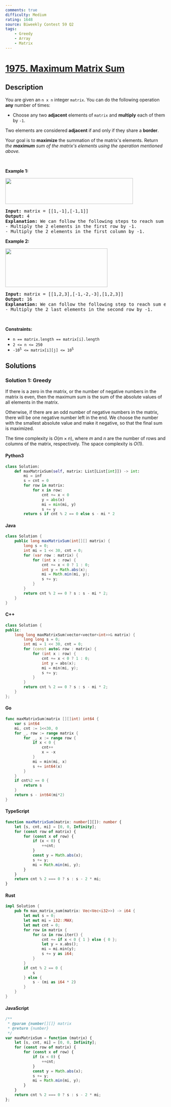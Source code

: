 ```yaml
---
comments: true
difficulty: Medium
rating: 1648
source: Biweekly Contest 59 Q2
tags:
    - Greedy
    - Array
    - Matrix
---
```


<!-- problem:start -->

# [1975. Maximum Matrix Sum](https://leetcode.com/problems/maximum-matrix-sum)

## Description

<!-- description:start -->

<p>You are given an <code>n x n</code> integer <code>matrix</code>. You can do the following operation <strong>any</strong> number of times:</p>

<ul>
	<li>Choose any two <strong>adjacent</strong> elements of <code>matrix</code> and <strong>multiply</strong> each of them by <code>-1</code>.</li>
</ul>

<p>Two elements are considered <strong>adjacent</strong> if and only if they share a <strong>border</strong>.</p>

<p>Your goal is to <strong>maximize</strong> the summation of the matrix&#39;s elements. Return <em>the <strong>maximum</strong> sum of the matrix&#39;s elements using the operation mentioned above.</em></p>

<p>&nbsp;</p>
<p><strong class="example">Example 1:</strong></p>
<img alt="" src="https://fastly.jsdelivr.net/gh/doocs/leetcode@main/solution/1900-1999/1975.Maximum%20Matrix%20Sum/images/pc79-q2ex1.png" style="width: 401px; height: 81px;" />
<pre>
<strong>Input:</strong> matrix = [[1,-1],[-1,1]]
<strong>Output:</strong> 4
<b>Explanation:</b> We can follow the following steps to reach sum equals 4:
- Multiply the 2 elements in the first row by -1.
- Multiply the 2 elements in the first column by -1.
</pre>

<p><strong class="example">Example 2:</strong></p>
<img alt="" src="https://fastly.jsdelivr.net/gh/doocs/leetcode@main/solution/1900-1999/1975.Maximum%20Matrix%20Sum/images/pc79-q2ex2.png" style="width: 321px; height: 121px;" />
<pre>
<strong>Input:</strong> matrix = [[1,2,3],[-1,-2,-3],[1,2,3]]
<strong>Output:</strong> 16
<b>Explanation:</b> We can follow the following step to reach sum equals 16:
- Multiply the 2 last elements in the second row by -1.
</pre>

<p>&nbsp;</p>
<p><strong>Constraints:</strong></p>

<ul>
	<li><code>n == matrix.length == matrix[i].length</code></li>
	<li><code>2 &lt;= n &lt;= 250</code></li>
	<li><code>-10<sup>5</sup> &lt;= matrix[i][j] &lt;= 10<sup>5</sup></code></li>
</ul>

<!-- description:end -->

## Solutions

<!-- solution:start -->

### Solution 1: Greedy

If there is a zero in the matrix, or the number of negative numbers in the matrix is even, then the maximum sum is the sum of the absolute values of all elements in the matrix.

Otherwise, if there are an odd number of negative numbers in the matrix, there will be one negative number left in the end. We choose the number with the smallest absolute value and make it negative, so that the final sum is maximized.

The time complexity is $O(m \times n)$, where $m$ and $n$ are the number of rows and columns of the matrix, respectively. The space complexity is $O(1)$.

<!-- tabs:start -->

#### Python3

```python
class Solution:
    def maxMatrixSum(self, matrix: List[List[int]]) -> int:
        mi = inf
        s = cnt = 0
        for row in matrix:
            for x in row:
                cnt += x < 0
                y = abs(x)
                mi = min(mi, y)
                s += y
        return s if cnt % 2 == 0 else s - mi * 2
```

#### Java

```java
class Solution {
    public long maxMatrixSum(int[][] matrix) {
        long s = 0;
        int mi = 1 << 30, cnt = 0;
        for (var row : matrix) {
            for (int x : row) {
                cnt += x < 0 ? 1 : 0;
                int y = Math.abs(x);
                mi = Math.min(mi, y);
                s += y;
            }
        }
        return cnt % 2 == 0 ? s : s - mi * 2;
    }
}
```

#### C++

```cpp
class Solution {
public:
    long long maxMatrixSum(vector<vector<int>>& matrix) {
        long long s = 0;
        int mi = 1 << 30, cnt = 0;
        for (const auto& row : matrix) {
            for (int x : row) {
                cnt += x < 0 ? 1 : 0;
                int y = abs(x);
                mi = min(mi, y);
                s += y;
            }
        }
        return cnt % 2 == 0 ? s : s - mi * 2;
    }
};
```

#### Go

```go
func maxMatrixSum(matrix [][]int) int64 {
	var s int64
	mi, cnt := 1<<30, 0
	for _, row := range matrix {
		for _, x := range row {
			if x < 0 {
				cnt++
				x = -x
			}
			mi = min(mi, x)
			s += int64(x)
		}
	}
	if cnt%2 == 0 {
		return s
	}
	return s - int64(mi*2)
}
```

#### TypeScript

```ts
function maxMatrixSum(matrix: number[][]): number {
    let [s, cnt, mi] = [0, 0, Infinity];
    for (const row of matrix) {
        for (const x of row) {
            if (x < 0) {
                ++cnt;
            }
            const y = Math.abs(x);
            s += y;
            mi = Math.min(mi, y);
        }
    }
    return cnt % 2 === 0 ? s : s - 2 * mi;
}
```

#### Rust

```rust
impl Solution {
    pub fn max_matrix_sum(matrix: Vec<Vec<i32>>) -> i64 {
        let mut s = 0;
        let mut mi = i32::MAX;
        let mut cnt = 0;
        for row in matrix {
            for &x in row.iter() {
                cnt += if x < 0 { 1 } else { 0 };
                let y = x.abs();
                mi = mi.min(y);
                s += y as i64;
            }
        }
        if cnt % 2 == 0 {
            s
        } else {
            s - (mi as i64 * 2)
        }
    }
}
```

#### JavaScript

```js
/**
 * @param {number[][]} matrix
 * @return {number}
 */
var maxMatrixSum = function (matrix) {
    let [s, cnt, mi] = [0, 0, Infinity];
    for (const row of matrix) {
        for (const x of row) {
            if (x < 0) {
                ++cnt;
            }
            const y = Math.abs(x);
            s += y;
            mi = Math.min(mi, y);
        }
    }
    return cnt % 2 === 0 ? s : s - 2 * mi;
};
```

<!-- tabs:end -->

<!-- solution:end -->

<!-- problem:end -->
